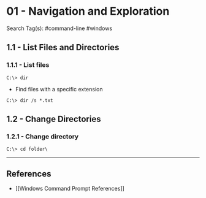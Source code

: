 # 01 - Navigation and Exploration

Search Tag(s): #command-line #windows

## 1.1 - List Files and Directories

### 1.1.1 - List files

`C:\> dir`

- Find files with a specific extension

`C:\> dir /s *.txt`


## 1.2 - Change Directories

### 1.2.1 - Change directory

`C:\> cd folder\`

---
## References

- [[Windows Command Prompt References]]